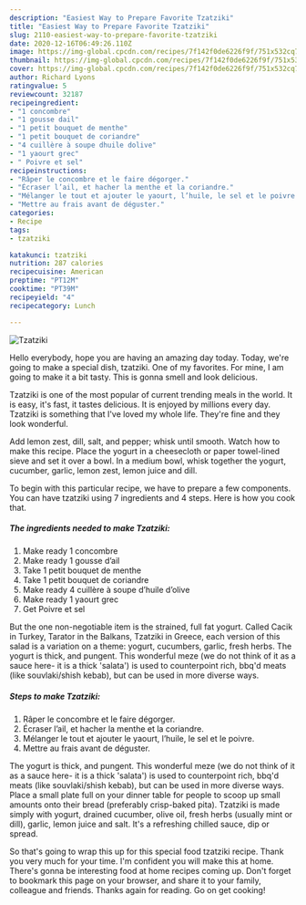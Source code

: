 ```yaml
---
description: "Easiest Way to Prepare Favorite Tzatziki"
title: "Easiest Way to Prepare Favorite Tzatziki"
slug: 2110-easiest-way-to-prepare-favorite-tzatziki
date: 2020-12-16T06:49:26.110Z
image: https://img-global.cpcdn.com/recipes/7f142f0de6226f9f/751x532cq70/tzatziki-photo-principale-de-la-recette.jpg
thumbnail: https://img-global.cpcdn.com/recipes/7f142f0de6226f9f/751x532cq70/tzatziki-photo-principale-de-la-recette.jpg
cover: https://img-global.cpcdn.com/recipes/7f142f0de6226f9f/751x532cq70/tzatziki-photo-principale-de-la-recette.jpg
author: Richard Lyons
ratingvalue: 5
reviewcount: 32187
recipeingredient:
- "1 concombre"
- "1 gousse dail"
- "1 petit bouquet de menthe"
- "1 petit bouquet de coriandre"
- "4 cuillère à soupe dhuile dolive"
- "1 yaourt grec"
- " Poivre et sel"
recipeinstructions:
- "Râper le concombre et le faire dégorger."
- "Écraser l’ail, et hacher la menthe et la coriandre."
- "Mélanger le tout et ajouter le yaourt, l’huile, le sel et le poivre."
- "Mettre au frais avant de déguster."
categories:
- Recipe
tags:
- tzatziki

katakunci: tzatziki 
nutrition: 287 calories
recipecuisine: American
preptime: "PT12M"
cooktime: "PT39M"
recipeyield: "4"
recipecategory: Lunch

---
```



![Tzatziki](https://img-global.cpcdn.com/recipes/7f142f0de6226f9f/751x532cq70/tzatziki-photo-principale-de-la-recette.jpg)

Hello everybody, hope you are having an amazing day today. Today, we're going to make a special dish, tzatziki. One of my favorites. For mine, I am going to make it a bit tasty. This is gonna smell and look delicious.

Tzatziki is one of the most popular of current trending meals in the world. It is easy, it's fast, it tastes delicious. It is enjoyed by millions every day. Tzatziki is something that I've loved my whole life. They're fine and they look wonderful.

Add lemon zest, dill, salt, and pepper; whisk until smooth. Watch how to make this recipe. Place the yogurt in a cheesecloth or paper towel-lined sieve and set it over a bowl. In a medium bowl, whisk together the yogurt, cucumber, garlic, lemon zest, lemon juice and dill.


To begin with this particular recipe, we have to prepare a few components. You can have tzatziki using 7 ingredients and 4 steps. Here is how you cook that.

<!--inarticleads1-->

##### The ingredients needed to make Tzatziki:

1. Make ready 1 concombre
1. Make ready 1 gousse d’ail
1. Take 1 petit bouquet de menthe
1. Take 1 petit bouquet de coriandre
1. Make ready 4 cuillère à soupe d’huile d’olive
1. Make ready 1 yaourt grec
1. Get  Poivre et sel


But the one non-negotiable item is the strained, full fat yogurt. Called Cacik in Turkey, Tarator in the Balkans, Tzatziki in Greece, each version of this salad is a variation on a theme: yogurt, cucumbers, garlic, fresh herbs. The yogurt is thick, and pungent. This wonderful meze (we do not think of it as a sauce here- it is a thick &#39;salata&#39;) is used to counterpoint rich, bbq&#39;d meats (like souvlaki/shish kebab), but can be used in more diverse ways. 

<!--inarticleads2-->

##### Steps to make Tzatziki:

1. Râper le concombre et le faire dégorger.
1. Écraser l’ail, et hacher la menthe et la coriandre.
1. Mélanger le tout et ajouter le yaourt, l’huile, le sel et le poivre.
1. Mettre au frais avant de déguster.


The yogurt is thick, and pungent. This wonderful meze (we do not think of it as a sauce here- it is a thick &#39;salata&#39;) is used to counterpoint rich, bbq&#39;d meats (like souvlaki/shish kebab), but can be used in more diverse ways. Place a small plate full on your dinner table for people to scoop up small amounts onto their bread (preferably crisp-baked pita). Tzatziki is made simply with yogurt, drained cucumber, olive oil, fresh herbs (usually mint or dill), garlic, lemon juice and salt. It&#39;s a refreshing chilled sauce, dip or spread. 

So that's going to wrap this up for this special food tzatziki recipe. Thank you very much for your time. I'm confident you will make this at home. There's gonna be interesting food at home recipes coming up. Don't forget to bookmark this page on your browser, and share it to your family, colleague and friends. Thanks again for reading. Go on get cooking!
